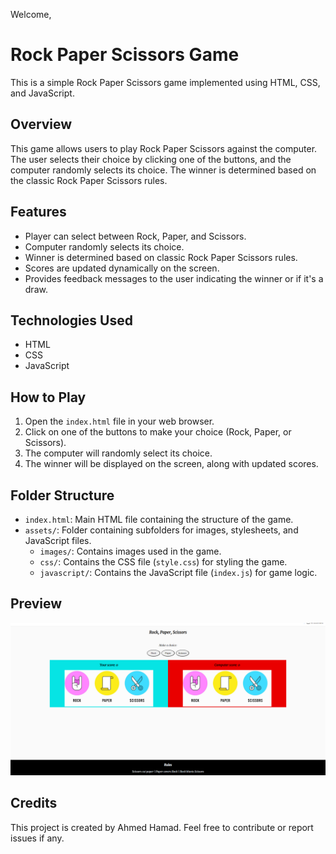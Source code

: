 Welcome,

# Rock Paper Scissors Game

This is a simple Rock Paper Scissors game implemented using HTML, CSS, and JavaScript.

## Overview

This game allows users to play Rock Paper Scissors against the computer. The user selects their choice by clicking one of the buttons, and the computer randomly selects its choice. The winner is determined based on the classic Rock Paper Scissors rules.

## Features

- Player can select between Rock, Paper, and Scissors.
- Computer randomly selects its choice.
- Winner is determined based on classic Rock Paper Scissors rules.
- Scores are updated dynamically on the screen.
- Provides feedback messages to the user indicating the winner or if it's a draw.

## Technologies Used

- HTML
- CSS
- JavaScript

## How to Play

1. Open the `index.html` file in your web browser.
2. Click on one of the buttons to make your choice (Rock, Paper, or Scissors).
3. The computer will randomly select its choice.
4. The winner will be displayed on the screen, along with updated scores.

## Folder Structure

- `index.html`: Main HTML file containing the structure of the game.
- `assets/`: Folder containing subfolders for images, stylesheets, and JavaScript files.
  - `images/`: Contains images used in the game.
  - `css/`: Contains the CSS file (`style.css`) for styling the game.
  - `javascript/`: Contains the JavaScript file (`index.js`) for game logic.

## Preview

![Rock Paper Scissors Preview](assets/images/gameplayScreenShot.png)

## Credits

This project is created by Ahmed Hamad. Feel free to contribute or report issues if any.

